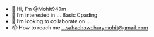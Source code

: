 - 👋 Hi, I’m @Mohit940m
- 👀 I’m interested in ... Basic Cpading
- 💞️ I’m looking to collaborate on ...
- 📫 How to reach me ...sahachowdhurymohit@gmail.com

<!---
Mohit940m/Mohit940m is a ✨ special ✨ repository because its `README.md` (this file) appears on your GitHub profile.
You can click the Preview link to take a look at your changes.
--->
